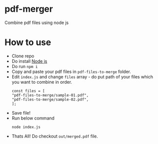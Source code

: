 # pdf-merger

Combine pdf files using node js

# How to use

- Clone repo
- Do install [Node js](https://nodejs.org/en/download/)
- Do run `npm i`
- Copy and paste your pdf files in `pdf-files-to-merge` folder.
- Edit `index.js` and change `files` array - do put path of your files which you want to combine in order.
  ```
  const files = [
  "pdf-files-to-merge/sample-01.pdf",
  "pdf-files-to-merge/sample-02.pdf",
  ];
  ```
- Save file!
- Run below command
  ```
  node index.js
  ```
- Thats All! Do checkout `out/merged.pdf` file.
